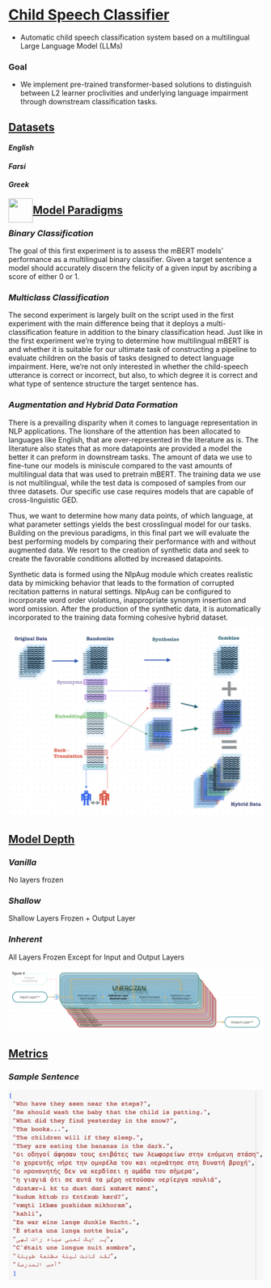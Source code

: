 # <ins>Child Speech  Classifier</ins>

- Automatic child speech classification system based on a multilingual Large Language Model (LLMs)

### Goal

- We implement pre-trained transformer-based solutions to distinguish 
between L2 learner proclivities and underlying language impairment 
through downstream classification tasks.



## <ins>Datasets</ins>

#### *English*

#### *Farsi*

#### *Greek*

<a href="url"><img src="[http://url.to/image.png](https://github.com/Herrmandela/child_speech_mBERT_classifier/blob/main/Datasets.png)" align="left" height="48" width="48" ></a>

## <ins>Model Paradigms</ins>

### *Binary Classification*
The goal of this first experiment is to assess the mBERT models’ 
performance as a multilingual binary classifier. Given a target 
sentence a model should accurately discern the felicity of a given 
input by ascribing a score of either 0 or 1.


### *Multiclass Classification*

The second experiment is largely built on the script used in the
first experiment with the main difference being that it deploys a
multi-classification feature in addition to the binary classification head.
Just like in the first experiment we’re trying to determine how 
multilingual mBERT is and whether it is suitable for our ultimate 
task of constructing a pipeline to evaluate children on the basis of
tasks designed to detect language impairment. Here, we’re not only 
interested in whether the child-speech utterance is correct or incorrect,
but also, to which degree it is correct and what type of sentence 
structure the target sentence has.


### *Augmentation and Hybrid Data Formation*

There is a prevailing disparity when it comes to language representation in NLP
applications. The lionshare of the attention has been allocated to languages like
English, that are over-represented in the literature as is. 
The literature also states that as more datapoints are provided a model 
the better it can preform in downstream tasks. 
The amount of data we use to fine-tune our models is miniscule compared to 
the vast amounts of multilingual data that was used to pretrain mBERT.
The training data we use is not multilingual, while the test data is composed 
of samples from our three datasets. 
Our specific use case requires models that are capable of cross-linguistic GED.

Thus, we want to determine how many data points, of which language, 
at what parameter settings yields the best crosslingual model for our tasks.
Building on the previous paradigms, in this final part we will evaluate the 
best performing models by comparing their performance with and without 
augmented data. 
We resort to the creation of synthetic data and seek to 
create the favorable conditions allotted by increased datapoints.

Synthetic data is formed using the NlpAug module which creates realistic data 
by mimicking behavior that leads to the formation of corrupted recitation patterns
in natural settings. NlpAug can be configured to incorporate word order violations,
inappropriate synonym insertion and word omission. 
After the production of the synthetic data, it is automatically incorporated 
to the training data forming cohesive hybrid dataset.

![alt text](https://github.com/Herrmandela/child_speech_mBERT_classifier/blob/main/augFigure.png?raw=true)

## <ins>Model Depth</ins>


### *Vanilla*

No layers frozen

### *Shallow*

Shallow Layers Frozen + Output Layer

### *Inherent*

All Layers Frozen Except for Input and Output Layers 

![alt text](https://github.com/Herrmandela/child_speech_mBERT_classifier/blob/main/layerFreeze.png?raw=true)


## <ins>Metrics</ins>

### *Sample Sentence*

![alt text](https://github.com/Herrmandela/child_speech_mBERT_classifier/blob/main/sampleSents.png?raw=true)

